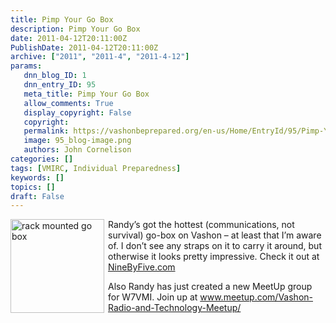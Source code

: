 ```yaml
---
title: Pimp Your Go Box
description: Pimp Your Go Box
date: 2011-04-12T20:11:00Z
PublishDate: 2011-04-12T20:11:00Z
archive: ["2011", "2011-4", "2011-4-12"]
params:
   dnn_blog_ID: 1
   dnn_entry_ID: 95
   meta_title: Pimp Your Go Box
   allow_comments: True
   display_copyright: False
   copyright: 
   permalink: https://vashonbeprepared.org/en-us/Home/EntryId/95/Pimp-Your-Go-Box
   image: 95_blog-image.png
   authors: John Cornelison
categories: []
tags: [VMIRC, Individual Preparedness]
keywords: []
topics: []
draft: False
---
```


<p><a href="http://www.fivebynine.com/wp-content/uploads/2011/03/go-box-002.jpg"><img title="go box 002" alt="rack mounted go box" align="left" width="150" height="150" style="margin: 0px 6px 6px 0px; display: inline; float: left" src="http://www.fivebynine.com/wp-content/uploads/2011/03/go-box-002-150x150.jpg" /></a>Randy’s got the hottest (communications, not survival) go-box on Vashon – at least that I’m aware of. I don’t see any straps on it to carry it around, but otherwise it looks pretty impressive. Check it out at <a target="_blank" href="http://www.fivebynine.com/?p=584">NineByFive.com</a></p>
<p>Also Randy has just created a new MeetUp group for W7VMI. Join up at <a title="http://www.meetup.com/Vashon-Radio-and-Technology-Meetup/" href="http://www.meetup.com/Vashon-Radio-and-Technology-Meetup/">www.meetup.com/Vashon-Radio-and-Technology-Meetup/</a></p>
